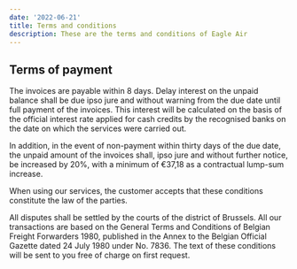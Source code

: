 ```yaml
---
date: '2022-06-21'
title: Terms and conditions
description: These are the terms and conditions of Eagle Air
---
```


## Terms of payment

The invoices are payable within 8 days.
Delay interest on the unpaid balance shall be due ipso jure and without warning from the due date until full payment of the invoices. This interest will be calculated on the basis of the official interest rate applied for cash credits by the recognised banks on the date on which the services were carried out.

In addition, in the event of non-payment within thirty days of the due date, the unpaid amount of the invoices shall, ipso jure and without further notice, be increased by 20%, with a minimum of €37,18 as a contractual lump-sum increase.

When using our services, the customer accepts that these conditions constitute the law of the parties.

All disputes shall be settled by the courts of the district of Brussels.
All our transactions are based on the General Terms and Conditions of Belgian Freight Forwarders 1980, published in the Annex to the Belgian Official Gazette dated 24 July 1980 under No. 7836. The text of these conditions will be sent to you free of charge on first request.
